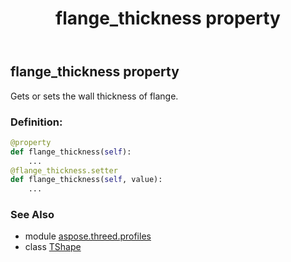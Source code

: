﻿---
title: flange_thickness property
second_title: Aspose.3D for Python via .NET API References
description: 
type: docs
weight: 140
url: /python-net/aspose.threed.profiles/tshape/flange_thickness/
is_root: false
---

## flange_thickness property


Gets or sets the wall thickness of flange.
### Definition:
```python
@property
def flange_thickness(self):
    ...
@flange_thickness.setter
def flange_thickness(self, value):
    ...
```

### See Also
* module [aspose.threed.profiles](../../)
* class [TShape](/3d/python-net/aspose.threed.profiles/tshape)
